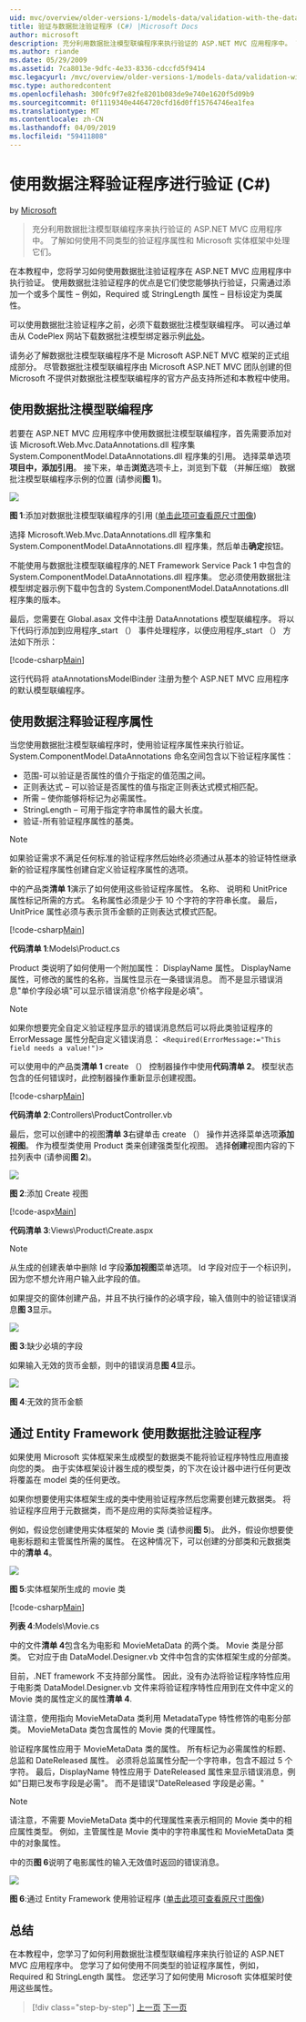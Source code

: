 ```yaml
---
uid: mvc/overview/older-versions-1/models-data/validation-with-the-data-annotation-validators-cs
title: 验证与数据批注验证程序 (C#) |Microsoft Docs
author: microsoft
description: 充分利用数据批注模型联编程序来执行验证的 ASP.NET MVC 应用程序中。 了解如何使用不同类型的验证程序...
ms.author: riande
ms.date: 05/29/2009
ms.assetid: 7ca8013e-9dfc-4e33-8336-cdccfd5f9414
msc.legacyurl: /mvc/overview/older-versions-1/models-data/validation-with-the-data-annotation-validators-cs
msc.type: authoredcontent
ms.openlocfilehash: 300fc9f7e82fe8201b083de9e740e1620f5d09b9
ms.sourcegitcommit: 0f1119340e4464720cfd16d0ff15764746ea1fea
ms.translationtype: MT
ms.contentlocale: zh-CN
ms.lasthandoff: 04/09/2019
ms.locfileid: "59411808"
---
```

# <a name="validation-with-the-data-annotation-validators-c"></a>使用数据注释验证程序进行验证 (C#)

by [Microsoft](https://github.com/microsoft)

> 充分利用数据批注模型联编程序来执行验证的 ASP.NET MVC 应用程序中。 了解如何使用不同类型的验证程序属性和 Microsoft 实体框架中处理它们。


在本教程中，您将学习如何使用数据批注验证程序在 ASP.NET MVC 应用程序中执行验证。 使用数据批注验证程序的优点是它们使您能够执行验证，只需通过添加一个或多个属性 – 例如，Required 或 StringLength 属性 – 目标设定为类属性。

可以使用数据批注验证程序之前，必须下载数据批注模型联编程序。 可以通过单击从 CodePlex 网站下载数据批注模型绑定器示例[此处](http://aspnet.codeplex.com/Release/ProjectReleases.aspx?ReleaseId=24471)。


请务必了解数据批注模型联编程序不是 Microsoft ASP.NET MVC 框架的正式组成部分。 尽管数据批注模型联编程序由 Microsoft ASP.NET MVC 团队创建的但 Microsoft 不提供对数据批注模型联编程序的官方产品支持所述和本教程中使用。


## <a name="using-the-data-annotation-model-binder"></a>使用数据批注模型联编程序

若要在 ASP.NET MVC 应用程序中使用数据批注模型联编程序，首先需要添加对该 Microsoft.Web.Mvc.DataAnnotations.dll 程序集 System.ComponentModel.DataAnnotations.dll 程序集的引用。 选择菜单选项**项目中，添加引用**。 接下来，单击**浏览**选项卡上，浏览到下载 （并解压缩） 数据批注模型联编程序示例的位置 (请参阅**图 1**)。

[![](validation-with-the-data-annotation-validators-cs/_static/image2.png)](validation-with-the-data-annotation-validators-cs/_static/image1.png)

**图 1**:添加对数据批注模型联编程序的引用 ([单击此项可查看原尺寸图像](validation-with-the-data-annotation-validators-cs/_static/image3.png))

选择 Microsoft.Web.Mvc.DataAnnotations.dll 程序集和 System.ComponentModel.DataAnnotations.dll 程序集，然后单击**确定**按钮。


不能使用与数据批注模型联编程序的.NET Framework Service Pack 1 中包含的 System.ComponentModel.DataAnnotations.dll 程序集。 您必须使用数据批注模型绑定器示例下载中包含的 System.ComponentModel.DataAnnotations.dll 程序集的版本。


最后，您需要在 Global.asax 文件中注册 DataAnnotations 模型联编程序。 将以下代码行添加到应用程序\_start （） 事件处理程序，以便应用程序\_start （） 方法如下所示：

[!code-csharp[Main](validation-with-the-data-annotation-validators-cs/samples/sample1.cs)]

这行代码将 ataAnnotationsModelBinder 注册为整个 ASP.NET MVC 应用程序的默认模型联编程序。

## <a name="using-the-data-annotation-validator-attributes"></a>使用数据注释验证程序属性

当您使用数据批注模型联编程序时，使用验证程序属性来执行验证。 System.ComponentModel.DataAnnotations 命名空间包含以下验证程序属性：

- 范围-可以验证是否属性的值介于指定的值范围之间。
- 正则表达式 – 可以验证是否属性的值与指定正则表达式模式相匹配。
- 所需 – 使你能够将标记为必需属性。
- StringLength – 可用于指定字符串属性的最大长度。
- 验证-所有验证程序属性的基类。

> [!NOTE] 
> 
> 如果验证需求不满足任何标准的验证程序然后始终必须通过从基本的验证特性继承新的验证程序属性创建自定义验证程序属性的选项。


中的产品类**清单 1**演示了如何使用这些验证程序属性。 名称、 说明和 UnitPrice 属性标记所需的方式。 名称属性必须是少于 10 个字符的字符串长度。 最后，UnitPrice 属性必须与表示货币金额的正则表达式模式匹配。

[!code-csharp[Main](validation-with-the-data-annotation-validators-cs/samples/sample2.cs)]

**代码清单 1**:Models\Product.cs

Product 类说明了如何使用一个附加属性： DisplayName 属性。 DisplayName 属性，可修改的属性的名称，当属性显示在一条错误消息。 而不是显示错误消息"单价字段必填"可以显示错误消息"价格字段是必填"。

> [!NOTE] 
> 
> 如果你想要完全自定义验证程序显示的错误消息然后可以将此类验证程序的 ErrorMessage 属性分配自定义错误消息： `<Required(ErrorMessage:="This field needs a value!")>`


可以使用中的产品类**清单 1** create （） 控制器操作中使用**代码清单 2**。 模型状态包含的任何错误时，此控制器操作重新显示创建视图。

[!code-csharp[Main](validation-with-the-data-annotation-validators-cs/samples/sample3.cs)]

**代码清单 2**:Controllers\ProductController.vb

最后，您可以创建中的视图**清单 3**右键单击 create （） 操作并选择菜单选项**添加视图**。 作为模型类使用 Product 类来创建强类型化视图。 选择**创建**视图内容的下拉列表中 (请参阅**图 2**)。

[![](validation-with-the-data-annotation-validators-cs/_static/image5.png)](validation-with-the-data-annotation-validators-cs/_static/image4.png)

**图 2**:添加 Create 视图

[!code-aspx[Main](validation-with-the-data-annotation-validators-cs/samples/sample4.aspx)]

**代码清单 3**:Views\Product\Create.aspx

> [!NOTE] 
> 
> 从生成的创建表单中删除 Id 字段**添加视图**菜单选项。 Id 字段对应于一个标识列，因为您不想允许用户输入此字段的值。


如果提交的窗体创建产品，并且不执行操作的必填字段，输入值则中的验证错误消息**图 3**显示。

[![](validation-with-the-data-annotation-validators-cs/_static/image7.png)](validation-with-the-data-annotation-validators-cs/_static/image6.png)

**图 3**:缺少必填的字段

如果输入无效的货币金额，则中的错误消息**图 4**显示。

[![](validation-with-the-data-annotation-validators-cs/_static/image9.png)](validation-with-the-data-annotation-validators-cs/_static/image8.png)

**图 4**:无效的货币金额

## <a name="using-data-annotation-validators-with-the-entity-framework"></a>通过 Entity Framework 使用数据批注验证程序

如果使用 Microsoft 实体框架来生成模型的数据类不能将验证程序特性应用直接向您的类。 由于实体框架设计器生成的模型类，的下次在设计器中进行任何更改将覆盖在 model 类的任何更改。

如果你想要使用实体框架生成的类中使用验证程序然后您需要创建元数据类。 将验证程序应用于元数据类，而不是应用的实际类验证程序。

例如，假设您创建使用实体框架的 Movie 类 (请参阅**图 5**)。 此外，假设你想要使电影标题和主管属性所需的属性。 在这种情况下，可以创建的分部类和元数据类中的**清单 4**。

[![](validation-with-the-data-annotation-validators-cs/_static/image11.png)](validation-with-the-data-annotation-validators-cs/_static/image10.png)

**图 5**:实体框架所生成的 movie 类

[!code-csharp[Main](validation-with-the-data-annotation-validators-cs/samples/sample5.cs)]

**列表 4**:Models\Movie.cs

中的文件**清单 4**包含名为电影和 MovieMetaData 的两个类。 Movie 类是分部类。 它对应于由 DataModel.Designer.vb 文件中包含的实体框架生成的分部类。

目前，.NET framework 不支持部分属性。 因此，没有办法将验证程序特性应用于电影类 DataModel.Designer.vb 文件来将验证程序特性应用到在文件中定义的 Movie 类的属性定义的属性**清单 4**.

请注意，使用指向 MovieMetaData 类利用 MetadataType 特性修饰的电影分部类。 MovieMetaData 类包含属性的 Movie 类的代理属性。

验证程序属性应用于 MovieMetaData 类的属性。 所有标记为必需属性的标题、 总监和 DateReleased 属性。 必须将总监属性分配一个字符串，包含不超过 5 个字符。 最后，DisplayName 特性应用于 DateReleased 属性来显示错误消息，例如"日期已发布字段是必需"。 而不是错误"DateReleased 字段是必需。"

> [!NOTE] 
> 
> 请注意，不需要 MovieMetaData 类中的代理属性来表示相同的 Movie 类中的相应属性类型。 例如，主管属性是 Movie 类中的字符串属性和 MovieMetaData 类中的对象属性。


中的页**图 6**说明了电影属性的输入无效值时返回的错误消息。

[![](validation-with-the-data-annotation-validators-cs/_static/image13.png)](validation-with-the-data-annotation-validators-cs/_static/image12.png)

**图 6**:通过 Entity Framework 使用验证程序 ([单击此项可查看原尺寸图像](validation-with-the-data-annotation-validators-cs/_static/image14.png))

## <a name="summary"></a>总结

在本教程中，您学习了如何利用数据批注模型联编程序来执行验证的 ASP.NET MVC 应用程序中。 您学习了如何使用不同类型的验证程序属性，例如，Required 和 StringLength 属性。 您还学习了如何使用 Microsoft 实体框架时使用这些属性。

> [!div class="step-by-step"]
> [上一页](validating-with-a-service-layer-cs.md)
> [下一页](creating-model-classes-with-the-entity-framework-vb.md)
